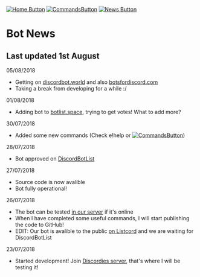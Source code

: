 [![Home Button](https://img.shields.io/badge/Page%3A-Home-green.svg)](./)
[![CommandsButton](https://img.shields.io/badge/Page%3A-Commands-green.svg)](./commands)
[![News Button](https://img.shields.io/badge/Page%3A-News-brightgreen.svg)](https://bot.hernikplays.tk/news) 
# Bot News
## Last updated 1st August

05/08/2018
- Getting on [discordbot.world](https://discordbot.world/bot/470989648747954176) and also [botsfordiscord.com](https://botsfordiscord.com/bot/470989648747954176)
- Taking a break from developing for a while :/

01/08/2018
- Adding bot to [botlist.space](https://botlist.space/view/470989648747954176), trying to get votes! What to add more?

30/07/2018
- Added some new commands (Check e!help or [![CommandsButton](https://img.shields.io/badge/Page%3A-Commands-green.svg)](./commands))

28/07/2018
- Bot approved on [DiscordBotList](https://discordbots.org/bot/470989648747954176)

27/07/2018
- Source code is now avalible
- Bot fully operational!


26/07/2018
- The bot can be tested [in our server](https://discord.io/discordies) if it's online
- When I have completed some useful commands, I will start publishing the code to GitHub!
- EDIT: Our bot is avalible to the public [on Listcord](https://listcord.com/bot/470989648747954176) and we are waiting for DiscordBotList

23/07/2018
- Started development! Join [Discordies server](https://discord.io/hernikplays), that's where I will be testing it!
